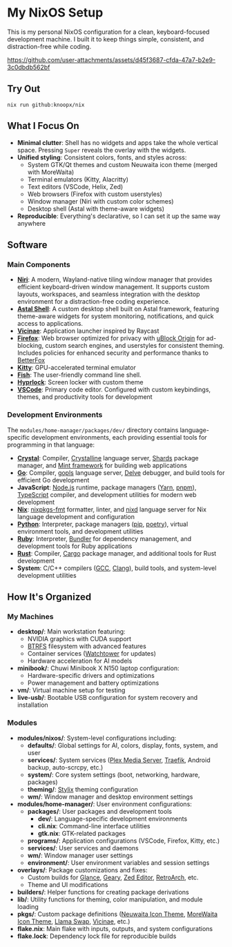 # My NixOS Setup

This is my personal NixOS configuration for a clean, keyboard-focused development machine. I built it to keep things simple, consistent, and distraction-free while coding.

https://github.com/user-attachments/assets/d45f3687-cfda-47a7-b2e9-3c0dbdb562bf

## Try Out

```
nix run github:knoopx/nix
```

## What I Focus On

- **Minimal clutter**: Shell has no widgets and apps take the whole vertical space. Pressing `Super` reveals the overlay with the widgets.
- **Unified styling**: Consistent colors, fonts, and styles across:
  - System GTK/Qt themes and custom Neuwaita icon theme (merged with MoreWaita)
  - Terminal emulators (Kitty, Alacritty)
  - Text editors (VSCode, Helix, Zed)
  - Web browsers (Firefox with custom userstyles)
  - Window manager (Niri with custom color schemes)
  - Desktop shell (Astal with theme-aware widgets)
- **Reproducible**: Everything's declarative, so I can set it up the same way anywhere

## Software

### Main Components

- **[Niri](https://github.com/YaLTeR/niri)**: A modern, Wayland-native tiling window manager that provides efficient keyboard-driven window management. It supports custom layouts, workspaces, and seamless integration with the desktop environment for a distraction-free coding experience.
- **[Astal Shell](https://github.com/knoopx/astal-shell)**: A custom desktop shell built on Astal framework, featuring theme-aware widgets for system monitoring, notifications, and quick access to applications.
- **[Vicinae](https://github.com/vicinaehq/vicinae/)**: Application launcher inspired by Raycast
- **[Firefox](https://www.mozilla.org/firefox/)**: Web browser optimized for privacy with [uBlock Origin](https://github.com/gorhill/uBlock) for ad-blocking, custom search engines, and userstyles for consistent theming. Includes policies for enhanced security and performance thanks to [BetterFox](https://github.com/yokoffing/BetterFox)
- **[Kitty](https://github.com/kovidgoyal/kitty)**: GPU-accelerated terminal emulator
- **[Fish](https://github.com/fish-shell/fish-shell)**: The user-friendly command line shell.
- **[Hyprlock](https://github.com/hyprwm/Hyprlock)**: Screen locker with custom theme
- **[VSCode](https://github.com/microsoft/vscode)**: Primary code editor. Configured with custom keybindings, themes, and productivity tools for development

### Development Environments

The `modules/home-manager/packages/dev/` directory contains language-specific development environments, each providing essential tools for programming in that language:

- **[Crystal](https://github.com/crystal-lang/crystal)**: Compiler, [Crystalline](https://github.com/elbywan/crystalline) language server, [Shards](https://github.com/crystal-lang/shards) package manager, and [Mint framework](https://github.com/mint-lang/mint) for building web applications
- **[Go](https://github.com/golang/go)**: Compiler, [gopls](https://github.com/golang/tools/tree/master/gopls) language server, [Delve](https://github.com/go-delve/delve) debugger, and build tools for efficient Go development
- **JavaScript**: [Node.js](https://github.com/nodejs/node) runtime, package managers ([Yarn](https://github.com/yarnpkg/yarn), [pnpm](https://github.com/pnpm/pnpm)), [TypeScript](https://github.com/microsoft/TypeScript) compiler, and development utilities for modern web development
- **[Nix](https://github.com/NixOS/nix)**: [nixpkgs-fmt](https://github.com/nix-community/nixpkgs-fmt) formatter, linter, and [nixd](https://github.com/nix-community/nixd) language server for Nix language development and configuration
- **[Python](https://github.com/python/cpython)**: Interpreter, package managers ([pip](https://github.com/pypa/pip), [poetry](https://github.com/python-poetry/poetry)), virtual environment tools, and development utilities
- **[Ruby](https://github.com/ruby/ruby)**: Interpreter, [Bundler](https://github.com/rubygems/bundler) for dependency management, and development tools for Ruby applications
- **[Rust](https://github.com/rust-lang/rust)**: Compiler, [Cargo](https://github.com/rust-lang/cargo) package manager, and additional tools for Rust development
- **System**: C/C++ compilers ([GCC](https://gcc.gnu.org/), [Clang](https://clang.llvm.org/)), build tools, and system-level development utilities

## How It's Organized

### My Machines

- **desktop/**: Main workstation featuring:
  - NVIDIA graphics with CUDA support
  - [BTRFS](https://btrfs.readthedocs.io/en/latest/) filesystem with advanced features
  - Container services ([Watchtower](https://github.com/containrrr/watchtower) for updates)
  - Hardware acceleration for AI models
- **minibook/**: Chuwi Minibook X N150 laptop configuration:
  - Hardware-specific drivers and optimizations
  - Power management and battery optimizations
- **vm/**: Virtual machine setup for testing
- **live-usb/**: Bootable USB configuration for system recovery and installation

### Modules

- **modules/nixos/**: System-level configurations including:
  - **defaults/**: Global settings for AI, colors, display, fonts, system, and user
  - **services/**: System services ([Plex Media Server](https://www.plex.tv/), [Traefik](https://github.com/traefik/traefik), Android backup, auto-scrcpy, etc.)
  - **system/**: Core system settings (boot, networking, hardware, packages)
  - **theming/**: [Stylix](https://github.com/danth/stylix) theming configuration
  - **wm/**: Window manager and desktop environment settings
- **modules/home-manager/**: User environment configurations:
  - **packages/**: User packages and development tools
    - **dev/**: Language-specific development environments
    - **cli.nix**: Command-line interface utilities
    - **gtk.nix**: GTK-related packages
  - **programs/**: Application configurations (VSCode, Firefox, Kitty, etc.)
  - **services/**: User services and daemons
  - **wm/**: Window manager user settings
  - **environment/**: User environment variables and session settings
- **overlays/**: Package customizations and fixes:
  - Custom builds for [Glance](https://github.com/glanceapp/glance), [Geary](https://gitlab.gnome.org/GNOME/geary), [Zed Editor](https://github.com/zed-industries/zed), [RetroArch](https://github.com/libretro/RetroArch), etc.
  - Theme and UI modifications
- **builders/**: Helper functions for creating package derivations
- **lib/**: Utility functions for theming, color manipulation, and module loading
- **pkgs/**: Custom package definitions ([Neuwaita Icon Theme](https://github.com/knoopx/neuwaita-icon-theme), [MoreWaita Icon Theme](https://github.com/somepaulo/MoreWaita), [Llama Swap](https://github.com/knoopx/llama-swap), [Vicinae](https://github.com/vicinaehq/vicinae), etc.)
- **flake.nix**: Main flake with inputs, outputs, and system configurations
- **flake.lock**: Dependency lock file for reproducible builds
